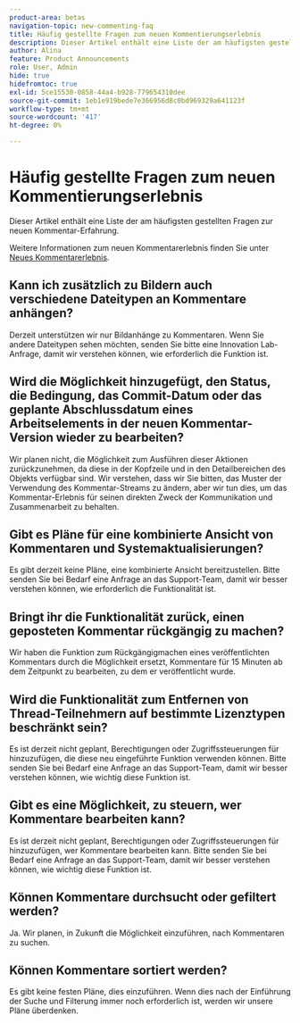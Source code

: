 ```yaml
---
product-area: betas
navigation-topic: new-commenting-faq
title: Häufig gestellte Fragen zum neuen Kommentierungserlebnis
description: Dieser Artikel enthält eine Liste der am häufigsten gestellten Fragen zur neuen Kommentar-Erfahrung.
author: Alina
feature: Product Announcements
role: User, Admin
hide: true
hidefromtoc: true
exl-id: 5ce15530-0858-44a4-b928-779654310dee
source-git-commit: 1eb1e919bede7e366956d8c0bd969329a641123f
workflow-type: tm+mt
source-wordcount: '417'
ht-degree: 0%

---
```


# Häufig gestellte Fragen zum neuen Kommentierungserlebnis

Dieser Artikel enthält eine Liste der am häufigsten gestellten Fragen zur neuen Kommentar-Erfahrung.

Weitere Informationen zum neuen Kommentarerlebnis finden Sie unter [Neues Kommentarerlebnis](../../betas/new-commenting-experience-beta/unified-commenting-experience.md).

## Kann ich zusätzlich zu Bildern auch verschiedene Dateitypen an Kommentare anhängen?

Derzeit unterstützen wir nur Bildanhänge zu Kommentaren. Wenn Sie andere Dateitypen sehen möchten, senden Sie bitte eine Innovation Lab-Anfrage, damit wir verstehen können, wie erforderlich die Funktion ist.

## Wird die Möglichkeit hinzugefügt, den Status, die Bedingung, das Commit-Datum oder das geplante Abschlussdatum eines Arbeitselements in der neuen Kommentar-Version wieder zu bearbeiten?

Wir planen nicht, die Möglichkeit zum Ausführen dieser Aktionen zurückzunehmen, da diese in der Kopfzeile und in den Detailbereichen des Objekts verfügbar sind. Wir verstehen, dass wir Sie bitten, das Muster der Verwendung des Kommentar-Streams zu ändern, aber wir tun dies, um das Kommentar-Erlebnis für seinen direkten Zweck der Kommunikation und Zusammenarbeit zu behalten.

## Gibt es Pläne für eine kombinierte Ansicht von Kommentaren und Systemaktualisierungen?

Es gibt derzeit keine Pläne, eine kombinierte Ansicht bereitzustellen. Bitte senden Sie bei Bedarf eine Anfrage an das Support-Team, damit wir besser verstehen können, wie erforderlich die Funktionalität ist.

## Bringt ihr die Funktionalität zurück, einen geposteten Kommentar rückgängig zu machen?

Wir haben die Funktion zum Rückgängigmachen eines veröffentlichten Kommentars durch die Möglichkeit ersetzt, Kommentare für 15 Minuten ab dem Zeitpunkt zu bearbeiten, zu dem er veröffentlicht wurde.

## Wird die Funktionalität zum Entfernen von Thread-Teilnehmern auf bestimmte Lizenztypen beschränkt sein?

Es ist derzeit nicht geplant, Berechtigungen oder Zugriffssteuerungen für hinzuzufügen, die diese neu eingeführte Funktion verwenden können. Bitte senden Sie bei Bedarf eine Anfrage an das Support-Team, damit wir besser verstehen können, wie wichtig diese Funktion ist.

## Gibt es eine Möglichkeit, zu steuern, wer Kommentare bearbeiten kann?

Es ist derzeit nicht geplant, Berechtigungen oder Zugriffssteuerungen für hinzuzufügen, wer Kommentare bearbeiten kann. Bitte senden Sie bei Bedarf eine Anfrage an das Support-Team, damit wir besser verstehen können, wie wichtig diese Funktion ist.

## Können Kommentare durchsucht oder gefiltert werden?

Ja. Wir planen, in Zukunft die Möglichkeit einzuführen, nach Kommentaren zu suchen.

## Können Kommentare sortiert werden?

Es gibt keine festen Pläne, dies einzuführen. Wenn dies nach der Einführung der Suche und Filterung immer noch erforderlich ist, werden wir unsere Pläne überdenken.
